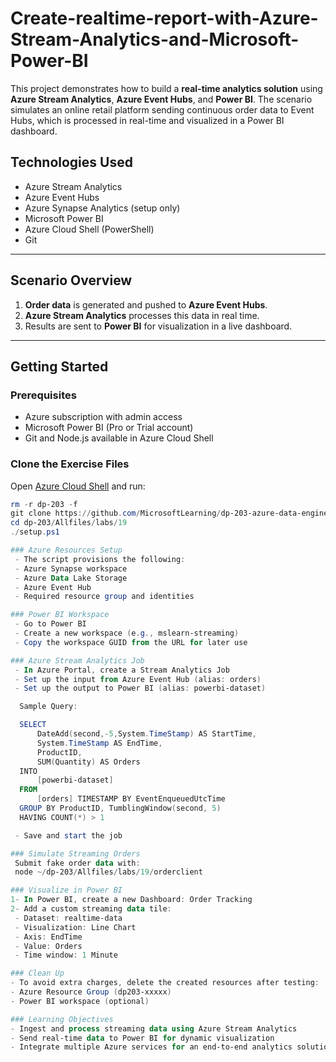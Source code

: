 # Create-realtime-report-with-Azure-Stream-Analytics-and-Microsoft-Power-BI

This project demonstrates how to build a **real-time analytics solution** using **Azure Stream Analytics**, **Azure Event Hubs**, and **Power BI**. The scenario simulates an online retail platform sending continuous order data to Event Hubs, which is processed in real-time and visualized in a Power BI dashboard.

## Technologies Used

- Azure Stream Analytics
- Azure Event Hubs
- Azure Synapse Analytics (setup only)
- Microsoft Power BI
- Azure Cloud Shell (PowerShell)
- Git

---

## Scenario Overview

1. **Order data** is generated and pushed to **Azure Event Hubs**.
2. **Azure Stream Analytics** processes this data in real time.
3. Results are sent to **Power BI** for visualization in a live dashboard.

---

## Getting Started

### Prerequisites

- Azure subscription with admin access
- Microsoft Power BI (Pro or Trial account)
- Git and Node.js available in Azure Cloud Shell

### Clone the Exercise Files

Open [Azure Cloud Shell](https://portal.azure.com) and run:

```powershell
rm -r dp-203 -f
git clone https://github.com/MicrosoftLearning/dp-203-azure-data-engineer dp-203
cd dp-203/Allfiles/labs/19
./setup.ps1

### Azure Resources Setup
 - The script provisions the following:
 - Azure Synapse workspace
 - Azure Data Lake Storage
 - Azure Event Hub
 - Required resource group and identities

### Power BI Workspace
 - Go to Power BI
 - Create a new workspace (e.g., mslearn-streaming)
 - Copy the workspace GUID from the URL for later use

### Azure Stream Analytics Job
 - In Azure Portal, create a Stream Analytics Job
 - Set up the input from Azure Event Hub (alias: orders)
 - Set up the output to Power BI (alias: powerbi-dataset)

  Sample Query:

  SELECT
      DateAdd(second,-5,System.TimeStamp) AS StartTime,
      System.TimeStamp AS EndTime,
      ProductID,
      SUM(Quantity) AS Orders
  INTO
      [powerbi-dataset]
  FROM
      [orders] TIMESTAMP BY EventEnqueuedUtcTime
  GROUP BY ProductID, TumblingWindow(second, 5)
  HAVING COUNT(*) > 1

 - Save and start the job

### Simulate Streaming Orders
 Submit fake order data with:
 node ~/dp-203/Allfiles/labs/19/orderclient

### Visualize in Power BI
1- In Power BI, create a new Dashboard: Order Tracking
2- Add a custom streaming data tile:
 - Dataset: realtime-data
 - Visualization: Line Chart
 - Axis: EndTime
 - Value: Orders
 - Time window: 1 Minute

### Clean Up
- To avoid extra charges, delete the created resources after testing:
- Azure Resource Group (dp203-xxxxx)
- Power BI workspace (optional)

### Learning Objectives
- Ingest and process streaming data using Azure Stream Analytics
- Send real-time data to Power BI for dynamic visualization
- Integrate multiple Azure services for an end-to-end analytics solution


